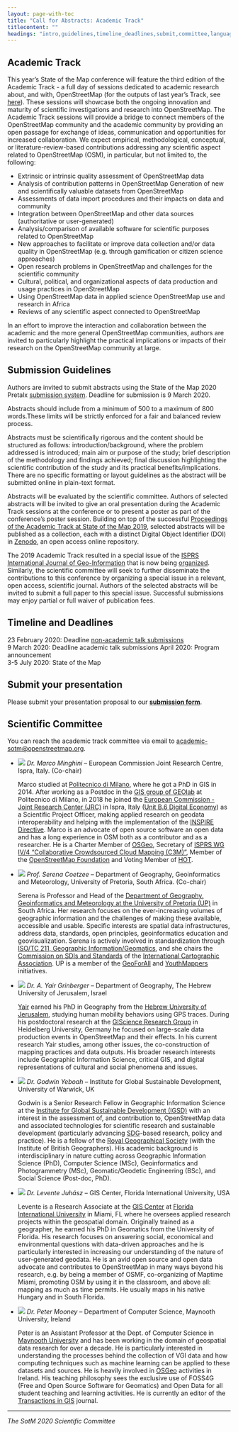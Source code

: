 ```yaml
---
layout: page-with-toc
title: "Call for Abstracts: Academic Track"
titlecontent: ""
headings: "intro,guidelines,timeline_deadlines,submit,committee,language,recording,travel_costs_visa,proceedings"
---
```


<h2 id="intro">Academic Track</h2>

This year’s State of the Map conference will feature the third edition of the Academic Track - a full day of sessions dedicated to academic research about, and with, OpenStreetMap (for the outputs of last year’s Track, see [here](https://2019.stateofthemap.org/academic_programme/)). These sessions will showcase both the ongoing innovation and maturity of scientific investigations and research into OpenStreetMap. The Academic Track sessions will provide a bridge to connect members of the OpenStreetMap community and the academic community by providing an open passage for exchange of ideas, communication and opportunities for increased collaboration. We expect empirical, methodological, conceptual, or literature-review-based contributions addressing any scientific aspect related to OpenStreetMap (OSM), in particular, but not limited to, the following:

  * Extrinsic or intrinsic quality assessment of OpenStreetMap data
  * Analysis of contribution patterns in OpenStreetMap
Generation of new and scientifically valuable datasets from OpenStreetMap
  * Assessments of data import procedures and their impacts on data and community
  * Integration between OpenStreetMap and other data sources (authoritative or user-generated)
  * Analysis/comparison of available software for scientific purposes related to OpenStreetMap
  * New approaches to facilitate or improve data collection and/or data quality in OpenStreetMap (e.g. through gamification or citizen science approaches)
  * Open research problems in OpenStreetMap and challenges for the scientific community
  * Cultural, political, and organizational aspects of data production and usage practices in OpenStreetMap
  * Using OpenStreetMap data in applied science
OpenStreetMap use and research in Africa
  * Reviews of any scientific aspect connected to OpenStreetMap

In an effort to improve the interaction and collaboration between the academic and the more general OpenStreetMap communities, authors are invited to particularly highlight the practical implications or impacts of their research on the OpenStreetMap community at large.

<h2 id="guidelines">Submission Guidelines</h2>

Authors are invited to submit abstracts using the State of the Map 2020 Pretalx [submission system](https://pretalx.com/state-of-the-map-2020-academic-track/cfp). Deadline for submission is 9 March 2020.

Abstracts should include from a minimum of 500 to a maximum of 800 words.These limits will be strictly enforced for a fair and balanced review process.

Abstracts must be scientifically rigorous and the content should be structured as follows: introduction/background, where the problem addressed is introduced; main aim or purpose of the study; brief description of the methodology and findings achieved; final discussion highlighting the scientific contribution of the study and its practical benefits/implications.
There are no specific formatting or layout guidelines as the abstract will be submitted online in plain-text format.

Abstracts will be evaluated by the scientific committee. Authors of selected abstracts will be invited to give an oral presentation during the Academic Track sessions at the conference or to present a poster as part of the conference’s poster session. Building on top of the successful [Proceedings of the Academic Track at State of the Map 2019](https://zenodo.org/record/3405431#.XiXKJ3VKgQ8), selected abstracts will be published as a collection, each with a distinct Digital Object Identifier (DOI) in [Zenodo](https://zenodo.org/), an open access online repository.

The 2019 Academic Track resulted in a special issue of the [ISPRS International Journal of Geo-Information](https://www.mdpi.com/journal/ijgi) that is now being [organized](https://www.mdpi.com/journal/ijgi/special_issues/OpenStreetMap). Similarly, the scientific committee will seek to further disseminate the contributions to this conference by organizing a special issue in a relevant, open access, scientific journal. Authors of the selected abstracts will be invited to submit a full paper to this special issue. Successful submissions may enjoy partial or full waiver of publication fees.

<h2 id="timeline_deadlines">Timeline and Deadlines</h2>

23 February 2020: Deadline [non-academic talk submissions]({{site.baseurl}}/cfp)<br>
9 March 2020: Deadline academic talk submissions
April 2020: Program announcement<br>
3-5 July 2020: State of the Map

<h2 id="submit">Submit your presentation</h2>

Please submit your presentation proposal to our **[submission form](https://pretalx.com/state-of-the-map-2020-academic-track/cfp)**.

<h2 id="committee">Scientific Committee</h2>

You can reach the academic track committee via email to <a href="mailto:academic-sotm@openstreetmap.org">academic-sotm@openstreetmap.org</a>.

* <img class="bio-pic" src="../../img/bios/Marco_Minghini.jpg">
  <em>Dr. Marco Minghini</em> &ndash;
  European Commission Joint Research Centre, Ispra, Italy. (Co-chair)

  Marco studied at [Politecnico di Milano](https://www.polimi.it/en/), where he got a PhD in GIS in 2014. After working as a Postdoc in the [GIS group of GEOlab](https://www.gisgeolab.polimi.it/) at Politecnico di Milano, in 2018 he joined the [European Commission - Joint Research Center (JRC)](https://ec.europa.eu/jrc/en) in Ispra, Italy ([Unit B.6 Digital Economy](https://ec.europa.eu/jrc/en/research-topic/digital-economy)) as a Scientific Project Officer, making applied research on geodata interoperability and helping with the implementation of the [INSPIRE Directive](https://inspire.ec.europa.eu/). Marco is an advocate of open source software an open data and has a long experience in OSM both as a contributor and as a researcher. He is a Charter Member of [OSGeo](https://www.osgeo.org/), Secretary of [ISPRS WG IV/4 “Collaborative Crowdsourced Cloud Mapping (C3M)”](http://www2.isprs.org/commissions/comm4/wg4.html), Member of the [OpenStreetMap Foundation](https://wiki.osmfoundation.org/wiki/Main_Page) and Voting Member of [HOT](https://www.hotosm.org/).

* <img class="bio-pic" src="../../img/bios/Serena_Coetzee.jpg">
  <em>Prof. Serena Coetzee</em> &ndash;
  Department of Geography, Geoinformatics and Meteorology, University of Pretoria, South Africa. (Co-chair)

  Serena is Professor and Head of the [Department of Geography, Geoinformatics and Meteorology at the University of Pretoria (UP)](http://www.up.ac.za/ggm) in South Africa. Her research focuses on the ever-increasing volumes of geographic information and the challenges of making these available, accessible and usable. Specific interests are spatial data infrastructures, address data, standards, open principles, geoinformatics education and geovisualization. Serena is actively involved in standardization through [ISO/TC 211, Geographic Information/Geomatics](https://committee.iso.org/home/tc211), and she chairs the [Commission on SDIs and Standards](http://sdistandards.icaci.org/) of the [International Cartographic Association](http://www.icaci.org/). UP is a member of the [GeoForAll](https://isprs.education/#/) and [YouthMappers](http://www.youthmappers.org) initiatives.

* <img class="bio-pic" src="../../img/bios/Yair_Grinberger.jpg">
  <em>Dr. A. Yair Grinberger</em> &ndash;
  Department of Geography, The Hebrew University of Jerusalem, Israel

  [Yair](https://en.geography.huji.ac.il/people/yair-grinberger) earned his PhD in Geography from the [Hebrew University of Jerusalem](https://new.huji.ac.il/en), studying human mobility behaviors using GPS traces. During his postdoctoral research at the [GIScience Research Group](http://giscience.uni-hd.de/) in Heidelberg University, Germany he focused on large-scale data production events in OpenStreetMap and their effects. In his current research Yair studies, among other issues, the co-construction of mapping practices and data outputs. His broader research interests include Geographic Information Science, critical GIS, and digital representations of cultural and social phenomena and issues.

* <img class="bio-pic" src="../../img/bios/Godwin_Yeboah.jpg">
  <em>Dr. Godwin Yeboah</em> &ndash;
  Institute for Global Sustainable Development, University of Warwick, UK

  Godwin is a Senior Research Fellow in Geographic Information Science at the [Institute for Global Sustainable Development (IGSD)](https://warwick.ac.uk/igsd/) with an interest in the assessment of, and contribution to, OpenStreetMap data and associated technologies for scientific research and sustainable development (particularly advancing [SDG](https://sustainabledevelopment.un.org/sdgs)-based research, policy and practice). He is a fellow of the [Royal Geographical Society](https://www.rgs.org/) (with the Institute of British Geographers). His academic background is interdisciplinary in nature cutting across Geographic Information Science (PhD), Computer Science (MSc), Geoinformatics and Photogrammetry (MSc), Geomatic/Geodetic Engineering (BSc), and Social Science (Post-doc, PhD).

* <img class="bio-pic" src="../../img/bios/Levente_Juhasz.jpg">
  <em>Dr. Levente Juhász</em> &ndash;
  GIS Center, Florida International University, USA

  Levente is a Research Associate at the [GIS Center](https://maps.fiu.edu/) at [Florida International University](https://www.fiu.edu/) in Miami, FL where he oversees applied research projects within the geospatial domain. Originally trained as a geographer, he earned his PhD in Geomatics from the University of Florida. His research focuses on answering social, economical and environmental questions with data-driven approaches and he is particularly interested in increasing our understanding of the nature of user-generated geodata. He is an avid open source and open data advocate and contributes to OpenStreetMap in many ways beyond his research, e.g. by being a member of OSMF, co-organizing of Maptime Miami, promoting OSM by using it in the classroom, and above all: mapping as much as time permits. He usually maps in his native Hungary and in South Florida.

* <img class="bio-pic" src="../../img/bios/Peter_Mooney.jpg">
  <em>Dr. Peter Mooney</em> &ndash;
  Department of Computer Science, Maynooth University, Ireland

  Peter is an Assistant Professor at the Dept. of Computer Science in [Maynooth University](https://www.maynoothuniversity.ie/) and has been working in the domain of geospatial data research for over a decade. He is particularly interested in understanding the processes behind the collection of VGI data and how computing techniques such as machine learning can be applied to these datasets and sources. He is heavily involved in [OSGeo](https://www.osgeo.org/) activities in Ireland. His teaching philosophy sees the exclusive use of FOSS4G (Free and Open Source Software for Geomatics) and Open Data for all student teaching and learning activities. He is currently an editor of the [Transactions in GIS](https://onlinelibrary.wiley.com/journal/14679671) journal.

<hr>

_The SotM 2020 Scientific Committee_
